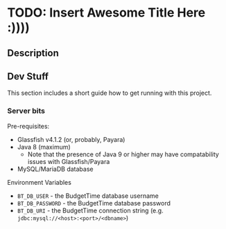 # TODO: Insert Awesome Title Here :))))



## Description



## Dev Stuff
This section includes a short guide how to get running with this project.

### Server bits

Pre-requisites:
- Glassfish v4.1.2 (or, probably, Payara)
- Java 8 (maximum)
  - Note that the presence of Java 9 or higher may have compatability issues with Glassfish/Payara 
- MySQL/MariaDB database


Environment Variables
- `BT_DB_USER` - the BudgetTime database username
- `BT_DB_PASSWORD` - the BudgetTime database password
- `BT_DB_URI` - the BudgetTime connection string (e.g. `jdbc:mysql://<host>:<port>/<dbname>`)
